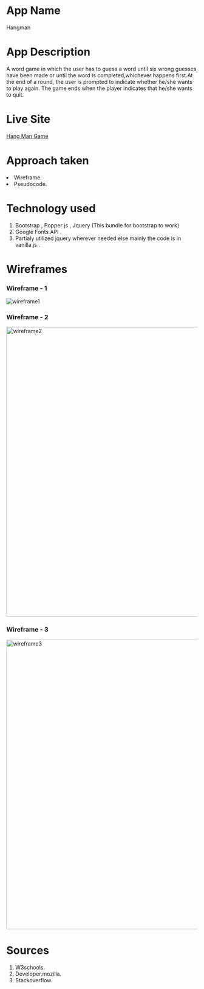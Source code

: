 # App Name 
Hangman

# App Description 
A word game in which the user has to guess a word until six wrong guesses have been made or until the word is completed,whichever happens first.At the end of a round, the user is prompted to indicate whether he/she wants to play again. The game ends when the player indicates that he/she wants to quit.

# Live Site 
<a href="https://fuadalshuroogi.github.io/HangMan/">Hang Man Game</a>


# Approach taken 

<li>Wireframe.</li>
<li>Pseudocode.</li>

# Technology used

<ol>
  <li>Bootstrap , Popper js , Jquery (This bundle for bootstrap to work)</li>
  <li>Google Fonts API .</li>
  <li>Partialy utilized jquery wherever needed else mainly the code is in vanilla js .</li>
</ol>

# Wireframes

<h3>Wireframe - 1</h3>

![wireframe1](https://user-images.githubusercontent.com/31391274/194023659-50464baf-8a5a-4a52-b4ac-760c8f0b80d9.png)


<h3>Wireframe - 2</h3>

<img width="763" alt="wireframe2" src="https://user-images.githubusercontent.com/31391274/194024924-04075684-525d-40e2-be25-01c0c8978ab0.png">

<h3>Wireframe - 3</h3>

<img width="762" alt="wireframe3" src="https://user-images.githubusercontent.com/31391274/194024964-a97dc8d7-3c58-4fc0-b9a6-efb70df19642.png">

# Sources

<ol>
  <li>W3schools.</li>
  <li>Developer.mozilla.</li>
  <li>Stackoverflow.</li>
</ol>